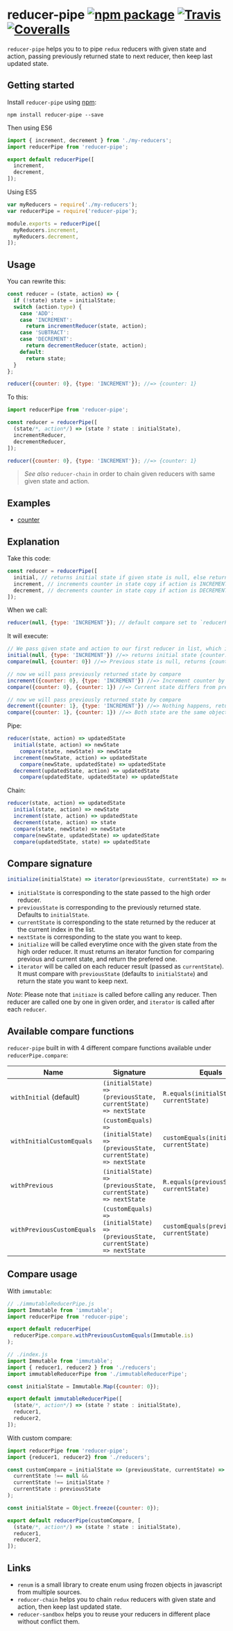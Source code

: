 # reducer-pipe [![npm package][npm-badge]][npm] [![Travis][build-badge]][build] [![Coveralls][coverage-badge]][coverage]

[build-badge]: https://img.shields.io/travis/bydooweedoo/reducer-pipe/master.svg?style=flat-square
[build]: https://travis-ci.org/bydooweedoo/reducer-pipe

[coverage-badge]: https://img.shields.io/codecov/c/github/bydooweedoo/reducer-pipe.svg?style=flat-square
[coverage]: https://codecov.io/github/bydooweedoo/reducer-pipe

[npm-badge]: https://img.shields.io/npm/v/reducer-pipe.svg?style=flat-square
[npm]: https://www.npmjs.org/package/reducer-pipe

`reducer-pipe` helps you to to pipe `redux` reducers with given state and action, passing previously returned state to next reducer, then keep last updated state.

## Getting started

Install `reducer-pipe` using [npm](https://www.npmjs.org/):

```shell
npm install reducer-pipe --save
```

Then using ES6

```js
import { increment, decrement } from './my-reducers';
import reducerPipe from 'reducer-pipe';

export default reducerPipe([
  increment,
  decrement,
]);
```

Using ES5

```js
var myReducers = require('./my-reducers');
var reducerPipe = require('reducer-pipe');

module.exports = reducerPipe([
  myReducers.increment,
  myReducers.decrement,
]);
```

## Usage

You can rewrite this:
```js
const reducer = (state, action) => {
  if (!state) state = initialState;
  switch (action.type) {
    case 'ADD':
    case 'INCREMENT':
      return incrementReducer(state, action);
    case 'SUBTRACT':
    case 'DECREMENT':
      return decrementReducer(state, action);
    default:
      return state;
  }
};

reducer({counter: 0}, {type: 'INCREMENT'}); //=> {counter: 1}
```

To this:
```js
import reducerPipe from 'reducer-pipe';

const reducer = reducerPipe([
  (state/*, action*/) => (state ? state : initialState),
  incrementReducer,
  decrementReducer,
]);

reducer({counter: 0}, {type: 'INCREMENT'}); //=> {counter: 1}
```

> _See also_ `reducer-chain` in order to chain given reducers with same given state and action.

## Examples

* [counter](./examples/counter)

## Explanation

Take this code:
```js
const reducer = reducerPipe([
  initial, // returns initial state if given state is null, else returns given state
  increment, // increments counter in state copy if action is INCREMENT, else returns given state
  decrement, // decrements counter in state copy if action is DECREMENT, else returns given state
]);
```

When we call:
```js
reducer(null, {type: 'INCREMENT'}); // default compare set to `reducerPipe.compare.withInitial`
```

It will execute:
```js
// We pass given state and action to our first reducer in list, which is `initial`
initial(null, {type: 'INCREMENT'}) //=> returns initial state {counter: 0}
compare(null, {counter: 0}) //=> Previous state is null, returns {counter: 0}

// now we will pass previously returned state by compare
increment({counter: 0}, {type: 'INCREMENT'}) //=> Increment counter by 1, returns {counter: 1}
compare({counter: 0}, {counter: 1}) //=> Current state differs from previous, returns {counter: 1}

// now we will pass previously returned state by compare
decrement({counter: 1}, {type: 'INCREMENT'}) //=> Nothing happens, returns given state {counter: 1}
compare({counter: 1}, {counter: 1}) //=> Both state are the same object, returns {counter: 1}
```

Pipe:
```js
reducer(state, action) => updatedState
  initial(state, action) => newState
    compare(state, newState) => newState
  increment(newState, action) => updatedState
    compare(newState, updatedState) => updatedState
  decrement(updatedState, action) => updatedState
    compare(updatedState, updatedState) => updatedState
```

Chain:
```js
reducer(state, action) => updatedState
  initial(state, action) => newState
  increment(state, action) => updatedState
  decrement(state, action) => state
  compare(state, newState) => newState
  compare(newState, updatedState) => updatedState
  compare(updatedState, state) => updatedState
```

## Compare signature

```js
initialize(initialState) => iterator(previousState, currentState) => nextState
```

* `initialState` is corresponding to the state passed to the high order reducer.
* `previousState` is corresponding to the previously returned state. Defaults to `initialState`.
* `currentState` is corresponding to the state returned by the reducer at the current index in the list.
* `nextState` is corresponding to the state you want to keep.
* `initialize` will be called everytime once with the given state from the high order reducer.
It must returns an iterator function for comparing previous and current state, and return the prefered one.
* `iterator` will be called on each reducer result (passed as `currentState`). It must compare with `previousState` (defaults to `initialState`) and
return the state you want to keep next.

_Note_: Please note that `initiaze` is called before calling any reducer.
Then reducer are called one by one in given order, and `iterator` is called after each `reducer`.

## Available compare functions

`reducer-pipe` built in with 4 different compare functions available under `reducerPipe.compare`:

| Name | Signature | Equals |
| ---- | --------- | ------ |
| `withInitial` (default) | `(initialState) => (previousState, currentState) => nextState` | `R.equals(initialState, currentState)` |
| `withInitialCustomEquals` | `(customEquals) => (initialState) => (previousState, currentState) => nextState` | `customEquals(initialState, currentState)` |
| `withPrevious` | `(initialState) => (previousState, currentState) => nextState` | `R.equals(previousState, currentState)` |
| `withPreviousCustomEquals` | `(customEquals) => (initialState) => (previousState, currentState) => nextState` | `customEquals(previousState, currentState)` |

## Compare usage

With `immutable`:
```js
// ./immutableReducerPipe.js
import Immutable from 'immutable';
import reducerPipe from 'reducer-pipe';

export default reducerPipe(
  reducerPipe.compare.withPreviousCustomEquals(Immutable.is)
);
```
```js
// ./index.js
import Immutable from 'immutable';
import { reducer1, reducer2 } from './reducers';
import immutableReducerPipe from './immutableReducerPipe';

const initialState = Immutable.Map({counter: 0});

export default immutableReducerPipe([
  (state/*, action*/) => (state ? state : initialState),
  reducer1,
  reducer2,
]);
```

With custom compare:
```js
import reducerPipe from 'reducer-pipe';
import {reducer1, reducer2} from './reducers';

const customCompare = initialState => (previousState, currentState) => (
  currentState !== null &&
  currentState !== initialState ?
  currentState : previousState
);

const initialState = Object.freeze({counter: 0});

export default reducerPipe(customCompare, [
  (state/*, action*/) => (state ? state : initialState),
  reducer1,
  reducer2,
]);
```

## Links

* `renum` is a small library to create enum using frozen objects in javascript from multiple sources.
* `reducer-chain` helps you to chain `redux` reducers with given state and action, then keep last updated state.
* `reducer-sandbox` helps you to reuse your reducers in different place without conflict them.
